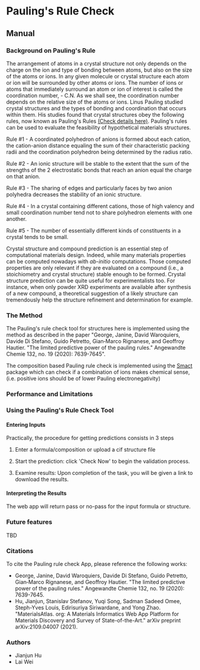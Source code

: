 
# Pauling's Rule Check

## Manual

### Background on Pauling's Rule

The arrangement of atoms in a crystal structure not only depends on the charge on the ion and type of bonding between atoms, but also on the size of the atoms or ions.  In any given molecule or crystal structure each atom or ion will be surrounded by other atoms or ions.  The number of  ions or atoms that immediately surround an atom or ion of interest is called the coordination number,  - C.N.  As we shall see, the coordination number depends on the relative size of the atoms or ions. Linus Pauling studied crystal structures and the types of bonding and coordination that occurs within them.  His studies found that crystal structures obey the following rules, now known as Pauling's Rules [(Check details here)](https://www.tulane.edu/~sanelson/eens211/paulingsrules.htm).  Pauling's rules can be used to evaluate the feasibility of hypothetical materials structures.


Rule #1 - A coordinated polyhedron of anions is formed about each cation, the cation-anion
distance equaling the sum of their characteristic packing radii and the coordination
polyhedron being determined by the radius ratio.

Rule #2 - An ionic structure will be stable to the extent that the sum of the strengths of the 2
electrostatic bonds that reach an anion equal the charge on that anion.

Rule #3 - The sharing of edges and particularly faces by two anion polyhedra decreases the
stability of an ionic structure.

Rule #4 - In a crystal containing different cations, those of high valency and small coordination number tend not to share polyhedron elements with one another.

Rule #5 - The number of essentially different kinds of constituents in a crystal tends to be
small.


Crystal structure and compound prediction is an essential step of computational materials
design. Indeed, while many materials properties can be computed nowadays with _ab-initio_
computations. Those computed properties are only relevant if they are evaluated on a compound (i.e., a
stoichiometry and crystal structure) stable enough to be formed. Crystal structure prediction can be quite useful for experimentalists too.
For instance, when only powder XRD experiments are available after synthesis of a new compound, a theoretical suggestion of a likely structure can tremendously help the structure refinement and determination for example.


### The Method

The Pauling's rule check tool for structures here is implemented using the method as described in the paper "George, Janine, David Waroquiers, Davide Di Stefano, Guido Petretto, Gian‐Marco Rignanese, and Geoffroy Hautier. "The limited predictive power of the pauling rules." Angewandte Chemie 132, no. 19 (2020): 7639-7645". 

The composition based Pauling rule check is implemented using the [Smact](https://smact.readthedocs.io/en/stable/_modules/smact/screening.html#pauling_test) package which can check if a combination of ions makes chemical sense, (i.e. positive ions should be of lower Pauling electronegativity)

<!-- ### The basic idea

![substitution example](img/structure-predictor/substitution-example.png)
_Figure 1: An example of ionic substitution._


![ionic substitution correlations](img/structure-predictor/ions-correlation.png)
_Figure 2: Data mined tendency for ionic substitutions.
Red indicates high substitution tendency.
Blue indicates that the tow ions tend to not substitute._



![substitution flowchart](img/structure-predictor/substitution-flowchart.png)
_Figure 3: Procedure for proposing new compound candidates in a quaternary system using the ionic substitution probability._
 -->


### Performance and Limitations

### Using the Pauling's Rule Check Tool

#### Entering Inputs

Practically, the procedure for getting predictions consists in 3 steps

1. Enter a formula/composition or upload a cif structure file

2. Start the prediction: click 'Check Now' to begin the validation process.
   
3. Examine results: Upon completion of the task, you will be given a link to download the results.

#### Interpreting the Results

The web app will return pass or no-pass for the input formula or structure. 


### Future features

TBD

<!-- In the future, we want to give the user the option to perform substitution of several ions for one ion in a starting structure.
For instance, if one is interested in ternary oxychlorides (M, O<sup>2-</sup>, Cl<sup>1-</sup>) there will be only few ternary compounds that will be good candidates for a substitution generating oxychlorides (e.g., oxybromides).
A strategy to increase the pool of possible structure is to allow substitution of one ion by O<sup>2-</sup> and Cl<sup>-</sup>.
For instance, we would start with an oxide and substitute the O<sup>2-</sup> by a mixture of O<sup>2-</sup> and Cl<sup>-</sup>.
The amount of O and Cl will be set to achieve charge balance and a simple model (electrostatics or other) could be used to pick an ordering of the two substituted species.

The only data mined model accessible now is the substitution predictor.
We have developed another model based on correlations between crystal structures at different compositions.[^3][^4] We plan to give access to this model in the future.
The two models are complimentary: the model based on correlations between structure is more efficient in data rich regions (e.g., ternary oxides) while the ionic substitution model is more efficient in data sparse regions (e.g., quaternaries). -->

### Citations

To cite the Pauling rule check App, please reference the following works:

- George, Janine, David Waroquiers, Davide Di Stefano, Guido Petretto, Gian‐Marco Rignanese, and Geoffroy Hautier. "The limited predictive power of the pauling rules." Angewandte Chemie 132, no. 19 (2020): 7639-7645.
- Hu, Jianjun, Stanislav Stefanov, Yuqi Song, Sadman Sadeed Omee, Steph-Yves Louis, Edirisuriya Siriwardane, and Yong Zhao. "MaterialsAtlas. org: A Materials Informatics Web App Platform for Materials Discovery and Survey of State-of-the-Art." arXiv preprint arXiv:2109.04007 (2021).

[^1]: https://github.com/QuantumLab-ZY/PAMCARS
[^2]: https://www.science.smith.edu/geosciences/min_jb/PaulingRules.pdf
[^3]: https://www.tulane.edu/~sanelson/eens211/paulingsrules.htm
[^4]: https://github.com/JaGeo/PaulingPublication

### Authors

- Jianjun Hu
- Lai Wei
